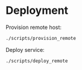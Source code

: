 # Deployment

Provision remote host:

```bash
./scripts/provision_remote
```

Deploy service:

```bash
./scripts/deploy_remote
```
